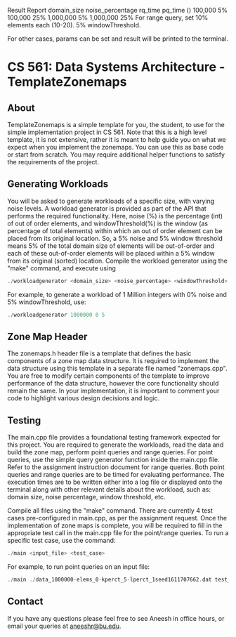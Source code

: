 Result Report
domain_size  noise_percentage    rq_time   pq_time ()
100,000         5%               
100,000         25%
1,000,000       5%
1,000,000       25%
For range query, set 10% elements each (10-20). 5% windowThreshold.

For other cases, params can be set and result will be printed to the terminal.




# CS 561: Data Systems Architecture - TemplateZonemaps


## About

TemplateZonemaps is a simple template for you, the student, to use for the simple
implementation project in CS 561. Note that this is a high level template, it is
not extensive, rather it is meant to help guide you on what we expect when
you implement the zonemaps. You can use this as base code or start from
scratch. You may require additional helper functions to satisfy the requirements of the project.

## Generating Workloads
You will be asked to generate workloads of a specific size, with varying noise levels. A workload generator
is provided as part of the API that performs the required functionality. Here, noise (%) is the percentage (int) 
of out of order elements, and windowThreshold(%) is the window (as percentage of total elements) within which an
out of order element can be placed from its original location. So, a 5% noise and 5% window threshold means 
5% of the total domain size of elements will be out-of-order and each of these out-of-order elements will be 
placed within a 5% window from its original (sorted) location. Compile the workload generator using 
the "make" command, and execute using
```c
./workloadgenerator <domain_size> <noise_percentage> <windowThreshold>
```
For example, to generate a workload of 1 Million integers with 0% noise and 5% windowThreshold, use: 
```c
./workloadgenerator 1000000 0 5
```

## Zone Map Header
The zonemaps.h header file is a template that defines the basic components of a zone map data structure. It is 
required to implement the data structure using this template in a separate file named "zonemaps.cpp". You are 
free to modify certain components of the template to improve performance of the data structure, however the core 
functionality should remain the same. In your implementation, it is important to comment your code to highlight various 
design decisions and logic. 

## Testing 
The main.cpp file provides a foundational testing framework expected for this project. You are required to generate the 
workloads, read the data and build the zone map, perform point queries and range queries. For point queries, use the simple 
query generator function inside the main.cpp file. Refer to the assignment instruction document for range queries. Both point 
queries and range queries are to be timed for evaluating performance. The execution times are to be written either into a log file
or displayed onto the terminal along with 
other relevant details about the workload, such as: domain size, noise percentage, window threshold, etc. 

Compile all files using the "make" command. 
There are currently 4 test cases pre-configured in main.cpp, as per the assignment request. Once the implementation of zone maps is 
complete, you will be required to fill in the appropriate test call in the main.cpp file for the point/range queries. To run a specific test case, 
use the command: 
```c
./main <input_file> <test_case>
```
For example, to run point queries on an input file:
```c
./main ./data_1000000-elems_0-kperct_5-lperct_1seed1611707662.dat test_pq
```

## Contact

If you have any questions please feel free to see Aneesh in office hours, or
email your queries at aneeshr@bu.edu.

